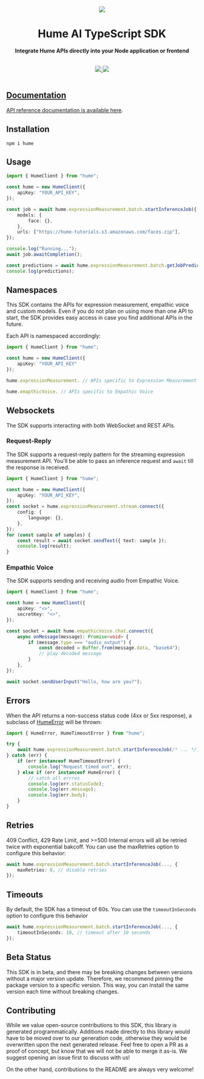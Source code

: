 <div align="center">
  <img src="https://storage.googleapis.com/hume-public-logos/hume/hume-banner.png">
  <h1>Hume AI TypeScript SDK</h1>

  <p>
    <strong>Integrate Hume APIs directly into your Node application or frontend</strong>
  </p>

  <br>
  <div>
    <a href="https://www.npmjs.com/package/hume"><img src="https://img.shields.io/npm/v/hume">
    <a href="https://buildwithfern.com/"><img src="https://img.shields.io/badge/%F0%9F%8C%BF-SDK%20generated%20by%20Fern-brightgreen">     
  </div>
  <br>
</div>

## Documentation

API reference documentation is available [here](https://dev.hume.ai/reference/).

## Installation

```
npm i hume
```

## Usage

```typescript
import { HumeClient } from "hume";

const hume = new HumeClient({
    apiKey: "YOUR_API_KEY",
});

const job = await hume.expressionMeasurement.batch.startInferenceJob({
    models: {
        face: {},
    },
    urls: ["https://hume-tutorials.s3.amazonaws.com/faces.zip"],
});

console.log("Running...");
await job.awaitCompletion();

const predictions = await hume.expressionMeasurement.batch.getJobPredictions(job.jobId);
console.log(predictions);
```

## Namespaces

This SDK contains the APIs for expression measurement, empathic voice and custom models. Even
if you do not plan on using more than one API to start, the SDK provides easy access in
case you find additional APIs in the future.

Each API is namespaced accordingly:

```typescript
import { HumeClient } from "hume";

const hume = new HumeClient({
    apiKey: "YOUR_API_KEY"
});

hume.expressionMeasurement. // APIs specific to Expression Measurement

hume.emapthicVoice. // APIs specific to Empathic Voice
```

## Websockets

The SDK supports interacting with both WebSocket and REST APIs.

### Request-Reply

The SDK supports a request-reply pattern for the streaming expression measurement API.
You'll be able to pass an inference request and `await` till the response is received.

```typescript
import { HumeClient } from "hume";

const hume = new HumeClient({
    apiKey: "YOUR_API_KEY",
});
const socket = hume.expressionMeasurement.stream.connect({
    config: {
        language: {},
    },
});
for (const sample of samples) {
    const result = await socket.sendText({ text: sample });
    console.log(result);
}
```

### Empathic Voice

The SDK supports sending and receiving audio from Empathic Voice.

```typescript
import { HumeClient } from "hume";

const hume = new HumeClient({
    apiKey: "<>",
    secretKey: "<>",
});

const socket = await hume.empathicVoice.chat.connect({
    async onMessage(message): Promise<void> {
        if (message.type === "audio_output") {
            const decoded = Buffer.from(message.data, "base64");
            // play decoded message
        }
    },
});

await socket.sendUserInput("Hello, how are you?");
```

## Errors

When the API returns a non-success status code (4xx or 5xx response),
a subclass of [HumeError](./src/errors/HumeError.ts) will be thrown:

```typescript
import { HumeError, HumeTimeoutError } from "hume";

try {
    await hume.expressionMeasurement.batch.startInferenceJob(/* ... */);
} catch (err) {
    if (err instanceof HumeTimeoutError) {
        console.log("Request timed out", err);
    } else if (err instanceof HumeError) {
        // catch all errros
        console.log(err.statusCode);
        console.log(err.message);
        console.log(err.body);
    }
}
```

## Retries

409 Conflict, 429 Rate Limit, and >=500 Internal errors will all be retried twice with exponential bakcoff.
You can use the maxRetries option to configure this behavior:

```typescript
await hume.expressionMeasurement.batch.startInferenceJob(..., {
    maxRetries: 0, // disable retries
});
```

## Timeouts

By default, the SDK has a timeout of 60s. You can use the `timeoutInSeconds` option to configure
this behavior

```typescript
await hume.expressionMeasurement.batch.startInferenceJob(..., {
    timeoutInSeconds: 10, // timeout after 10 seconds
});
```

## Beta Status

This SDK is in beta, and there may be breaking changes between versions without a major
version update. Therefore, we recommend pinning the package version to a specific version.
This way, you can install the same version each time without breaking changes.

## Contributing

While we value open-source contributions to this SDK, this library is generated programmatically.
Additions made directly to this library would have to be moved over to our generation code,
otherwise they would be overwritten upon the next generated release. Feel free to open a PR as a
proof of concept, but know that we will not be able to merge it as-is. We suggest opening an
issue first to discuss with us!

On the other hand, contributions to the README are always very welcome!

